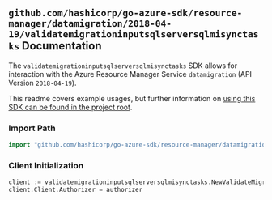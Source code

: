 
## `github.com/hashicorp/go-azure-sdk/resource-manager/datamigration/2018-04-19/validatemigrationinputsqlserversqlmisynctasks` Documentation

The `validatemigrationinputsqlserversqlmisynctasks` SDK allows for interaction with the Azure Resource Manager Service `datamigration` (API Version `2018-04-19`).

This readme covers example usages, but further information on [using this SDK can be found in the project root](https://github.com/hashicorp/go-azure-sdk/tree/main/docs).

### Import Path

```go
import "github.com/hashicorp/go-azure-sdk/resource-manager/datamigration/2018-04-19/validatemigrationinputsqlserversqlmisynctasks"
```


### Client Initialization

```go
client := validatemigrationinputsqlserversqlmisynctasks.NewValidateMigrationInputSqlServerSqlMiSyncTasksClientWithBaseURI("https://management.azure.com")
client.Client.Authorizer = authorizer
```

